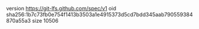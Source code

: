 version https://git-lfs.github.com/spec/v1
oid sha256:1b7c73fb0e754f1413b3503a1e4915373d5cd7bdd345aab790559384870a55a3
size 10506
